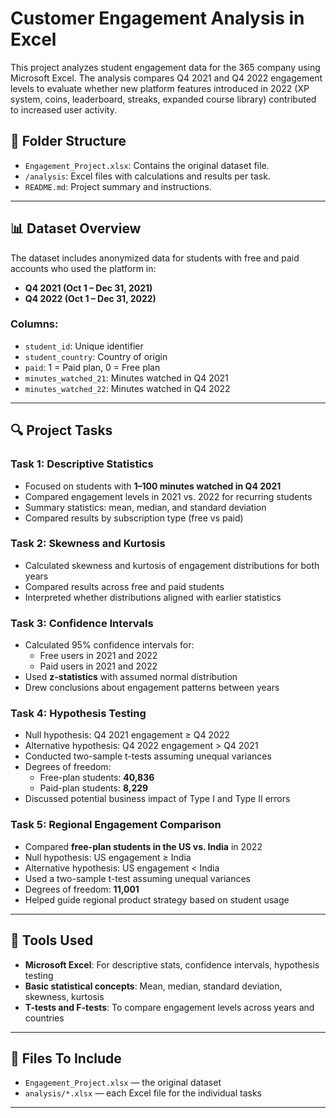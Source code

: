 # Customer Engagement Analysis in Excel

This project analyzes student engagement data for the 365 company using Microsoft Excel. The analysis compares Q4 2021 and Q4 2022 engagement levels to evaluate whether new platform features introduced in 2022 (XP system, coins, leaderboard, streaks, expanded course library) contributed to increased user activity.

## 📁 Folder Structure

- `Engagement_Project.xlsx`: Contains the original dataset file.
- `/analysis`: Excel files with calculations and results per task.
- `README.md`: Project summary and instructions.

---

## 📊 Dataset Overview

The dataset includes anonymized data for students with free and paid accounts who used the platform in:
- **Q4 2021 (Oct 1 – Dec 31, 2021)**
- **Q4 2022 (Oct 1 – Dec 31, 2022)**

### Columns:
- `student_id`: Unique identifier
- `student_country`: Country of origin
- `paid`: 1 = Paid plan, 0 = Free plan
- `minutes_watched_21`: Minutes watched in Q4 2021
- `minutes_watched_22`: Minutes watched in Q4 2022

---

## 🔍 Project Tasks

### Task 1: Descriptive Statistics
- Focused on students with **1–100 minutes watched in Q4 2021**
- Compared engagement levels in 2021 vs. 2022 for recurring students
- Summary statistics: mean, median, and standard deviation
- Compared results by subscription type (free vs paid)

### Task 2: Skewness and Kurtosis
- Calculated skewness and kurtosis of engagement distributions for both years
- Compared results across free and paid students
- Interpreted whether distributions aligned with earlier statistics

### Task 3: Confidence Intervals
- Calculated 95% confidence intervals for:
  - Free users in 2021 and 2022
  - Paid users in 2021 and 2022
- Used **z-statistics** with assumed normal distribution
- Drew conclusions about engagement patterns between years

### Task 4: Hypothesis Testing
- Null hypothesis: Q4 2021 engagement ≥ Q4 2022
- Alternative hypothesis: Q4 2022 engagement > Q4 2021
- Conducted two-sample t-tests assuming unequal variances
- Degrees of freedom:
  - Free-plan students: **40,836**
  - Paid-plan students: **8,229**
- Discussed potential business impact of Type I and Type II errors

### Task 5: Regional Engagement Comparison
- Compared **free-plan students in the US vs. India** in 2022
- Null hypothesis: US engagement ≥ India
- Alternative hypothesis: US engagement < India
- Used a two-sample t-test assuming unequal variances
- Degrees of freedom: **11,001**
- Helped guide regional product strategy based on student usage

---

## 🧰 Tools Used

- **Microsoft Excel**: For descriptive stats, confidence intervals, hypothesis testing
- **Basic statistical concepts**: Mean, median, standard deviation, skewness, kurtosis
- **T-tests and F-tests**: To compare engagement levels across years and countries

---

## 📎 Files To Include

- `Engagement_Project.xlsx` — the original dataset
- `analysis/*.xlsx` — each Excel file for the individual tasks

---

